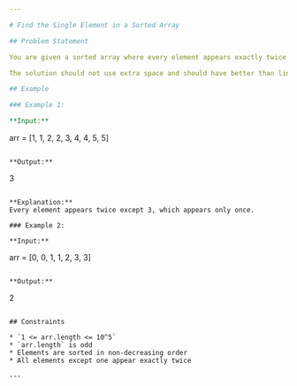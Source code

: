 ```yaml
---

# Find the Single Element in a Sorted Array

## Problem Statement

You are given a sorted array where every element appears exactly twice except for one element, which appears only once. Your task is to find and return that single element.

The solution should not use extra space and should have better than linear time complexity.

## Example

### Example 1:

**Input:**

```
arr = [1, 1, 2, 2, 3, 4, 4, 5, 5]
```

**Output:**

```
3
```

**Explanation:**
Every element appears twice except 3, which appears only once.

### Example 2:

**Input:**

```
arr = [0, 0, 1, 1, 2, 3, 3]
```

**Output:**

```
2
```

## Constraints

* `1 <= arr.length <= 10^5`
* `arr.length` is odd
* Elements are sorted in non-decreasing order
* All elements except one appear exactly twice

---
```

